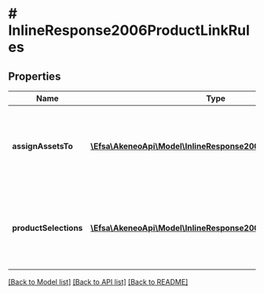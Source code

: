# # InlineResponse2006ProductLinkRules

## Properties

Name | Type | Description | Notes
------------ | ------------- | ------------- | -------------
**assignAssetsTo** | [**\Efsa\AkeneoApi\Model\InlineResponse2006AssignAssetsTo[]**](InlineResponse2006AssignAssetsTo.md) | The product value in which your assets will be assigned. More details &lt;a href&#x3D;&#39;/concepts/asset-manager.html#product-value-assignment&#39;&gt;here&lt;/a&gt;. | [optional]
**productSelections** | [**\Efsa\AkeneoApi\Model\InlineResponse2006ProductSelections[]**](InlineResponse2006ProductSelections.md) | The product selection to which the assets of the asset family to be automatically linked. More details &lt;a href&#x3D;&#39;/concepts/asset-manager.html#product-selection&#39;&gt;here&lt;/a&gt;. | [optional]

[[Back to Model list]](../../README.md#models) [[Back to API list]](../../README.md#endpoints) [[Back to README]](../../README.md)

